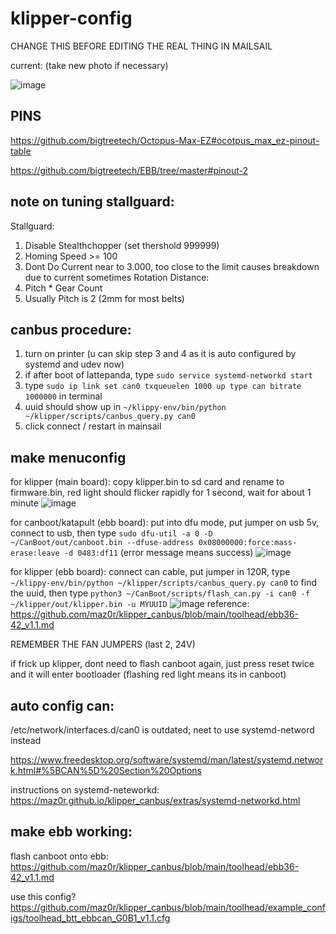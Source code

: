 # klipper-config

CHANGE THIS BEFORE EDITING THE REAL THING IN MAILSAIL

current: (take new photo if necessary)

![image](https://cdn.discordapp.com/attachments/1109794418808070181/1171392630295363624/IMG_20231107_181505.jpg?ex=655c8366&is=654a0e66&hm=5d8acb28575f04c8952ebb86eece0acd9427b323c684acbcea9d9ae9390e58d8&)

## PINS

https://github.com/bigtreetech/Octopus-Max-EZ#ocotpus_max_ez-pinout-table

https://github.com/bigtreetech/EBB/tree/master#pinout-2

## note on tuning stallguard: 
Stallguard: 
 1) Disable Stealthchopper (set thershold 999999)
 2) Homing Speed >= 100
 3) Dont Do Current near to 3.000, too close to the limit causes breakdown due to current sometimes
Rotation Distance:
  1) Pitch * Gear Count
  2) Usually Pitch is 2 (2mm for most belts)

## canbus procedure:
1. turn on printer (u can skip step 3 and 4 as it is auto configured by systemd and udev now)
2. if after boot of lattepanda, type `sudo service systemd-networkd start`
3. type `sudo ip link set can0 txqueuelen 1000 up type can bitrate 1000000` in terminal
4. uuid should show up in `~/klippy-env/bin/python ~/klipper/scripts/canbus_query.py can0`
5. click connect / restart in mainsail

## make menuconfig

for klipper (main board): copy klipper.bin to sd card and rename to firmware.bin, red light should flicker rapidly for 1 second, wait for about 1 minute
![image](https://cdn.discordapp.com/attachments/1170003460054319154/1172046971515707413/IMG_20231109_133602.jpg?ex=655ee4cd&is=654c6fcd&hm=3754f8f2463071f9816b71cf0c5720f1116d3726748299be8114391203fc03eb&)

for canboot/katapult (ebb board): put into dfu mode, put jumper on usb 5v, connect to usb, then type `sudo dfu-util -a 0 -D ~/CanBoot/out/canboot.bin --dfuse-address 0x08000000:force:mass-erase:leave -d 0483:df11` (error message means success)
![image](https://cdn.discordapp.com/attachments/1170003460054319154/1172046933104279632/IMG_20231109_133445.jpg?ex=655ee4c4&is=654c6fc4&hm=ca1977ed8ba0b0e6f2ab465ed146c76e661a01ff6a94741b2d4eff991f563170&)

for klipper (ebb board): connect can cable, put jumper in 120R, type `~/klippy-env/bin/python ~/klipper/scripts/canbus_query.py can0` to find the uuid, then type `python3 ~/CanBoot/scripts/flash_can.py -i can0 -f ~/klipper/out/klipper.bin -u MYUUID`
![image](https://cdn.discordapp.com/attachments/1170003460054319154/1172066185307770900/IMG_20231109_145214.jpg?ex=655ef6b2&is=654c81b2&hm=d5a715c4805ab866c3de8b67f01634db3e9106311834f0c8b5be9d2ae8208b16&)
reference: https://github.com/maz0r/klipper_canbus/blob/main/toolhead/ebb36-42_v1.1.md

REMEMBER THE FAN JUMPERS (last 2, 24V)

if frick up klipper, dont need to flash canboot again, just press reset twice and it will enter bootloader (flashing red light means its in canboot)
## auto config can:
/etc/network/interfaces.d/can0 is outdated; neet to use systemd-netword instead

https://www.freedesktop.org/software/systemd/man/latest/systemd.network.html#%5BCAN%5D%20Section%20Options

instructions on systemd-neteworkd: 
https://maz0r.github.io/klipper_canbus/extras/systemd-networkd.html

## make ebb working:
flash canboot onto ebb: https://github.com/maz0r/klipper_canbus/blob/main/toolhead/ebb36-42_v1.1.md

use this config? https://github.com/maz0r/klipper_canbus/blob/main/toolhead/example_configs/toolhead_btt_ebbcan_G0B1_v1.1.cfg

